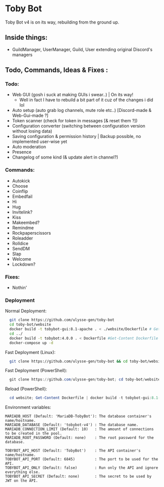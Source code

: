 # Toby Bot

Toby Bot v4 is on its way, rebuilding from the ground up.

## Inside things:

- GuildManager, UserManager, Guild, User extending original Discord's managers

## Todo, Commands, Ideas & Fixes :

### Todo:

- Web GUI (gosh i suck at making GUIs i swear..) | On its way!
    - Well in fact I have to rebuild a bit part of it cuz of the changes i did lol
- Auto setup (auto grab log channels, mute role etc..) [Discord-made & Web-Gui-made ?]
- Token scanner (check for token in messages [& reset them ?])
- Configuration converter (switching between configuration version without losing data)
- Saving configuration & permission history | Backup possible, no implemented user-wise yet
- Auto moderation
- Presence
- Changelog of some kind (& update alert in channel?)

### Commands:

- Autokick
- Choose
- Coinflip
- Embedfail
- Hi
- Hug
- Invitelink?
- Kiss
- Makeembed?
- Remindme
- Rockpaperscissors
- Roleadder
- Rolldice
- SendDM
- Slap
- Welcome
- Lockdown?

### Fixes:

- Nothin'

### Deployment

Normal Deployment:
```bash
  git clone https://github.com/ulysse-gen/toby-bot
  cd toby-bot/website
  docker build -t tobybot-gui:8.1-apache . < ./website/Dockerfile # Get-Content Dockerfile | docker build -t tobybot-gui:8.1-apache .
  cd ../
  docker build -t tobybot:4.0.0 . < Dockerfile #Get-Content Dockerfile | docker build -t tobybot:4.0.0 .
  docker-compose up -d
```

Fast Deployment (Linux):
```bash
  git clone https://github.com/ulysse-gen/toby-bot && cd toby-bot/website && docker build -t tobybot-gui:8.1-apache . < ./website/Dockerfile && cd ../ && docker build -t tobybot:4.0.0 . < Dockerfile && docker-compose up -d
```

Fast Deployment (PowerShell):
```PowerShell
  git clone https://github.com/ulysse-gen/toby-bot; cd toby-bot/website; Get-Content Dockerfile | docker build -t tobybot-gui:8.1-apache .; cd ../; Get-Content Dockerfile | docker build -t tobybot:4.0.0 .; docker-compose up -d
```

Reload (PowerShell):
```PowerShell
  cd website; Get-Content Dockerfile | docker build -t tobybot-gui:8.1-apache .; cd ../; Get-Content Dockerfile | docker build -t tobybot:4.0.0 .; docker-compose up -d
```

Environment variables:
```
MARIADB_HOST (Default: 'MariaDB-TobyBot'): The database container's name/hostname.
MARIADB_DATABASE (Default: 'tobybot-v4') : The database name.
MARIADB_CONNECTION_LIMIT (Default: 10)   : The amount of connections to be created in the pool.
MARIADB_ROOT_PASSWORD (Default: none)    : The root password for the database.

TOBYBOT_API_HOST (Default: 'TobyBot')    : The API container's name/hostname.
TOBYBOT_API_PORT (Default: 6845)         : The port to be used for the API.
TOBYBOT_API_ONLY (Default: false)        : Run only the API and ignore everything else.
TOBYBOT_API_SECRET (Default: none)       : The secret to be used by JWT on the API.
```